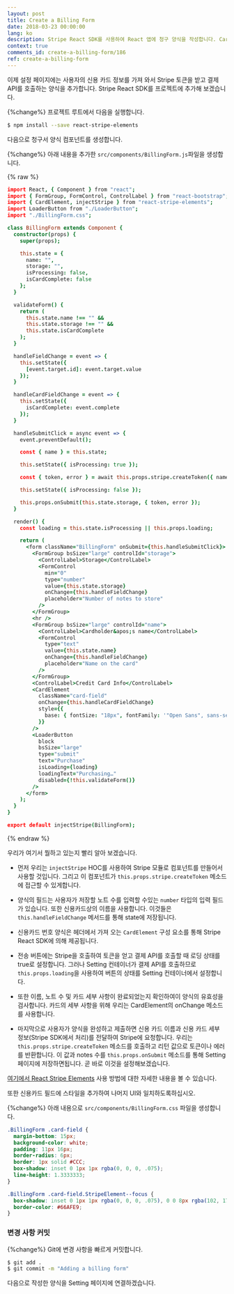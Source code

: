 ```yaml
---
layout: post
title: Create a Billing Form
date: 2018-03-23 00:00:00
lang: ko
description: Stripe React SDK를 사용하여 React 앱에 청구 양식을 작성합니다. CardElement를 사용하여 사용자가 신용 카드 세부 정보를 입력하도록하고 createToken 메소드를 호출하여 serverless billing API에 전달할 수있는 토큰을 생성합니다. 
context: true
comments_id: create-a-billing-form/186
ref: create-a-billing-form
---
```


이제 설정 페이지에는 사용자의 신용 카드 정보를 가져 와서 Stripe 토큰을 받고 결제 API를 호출하는 양식을 추가합니다. Stripe React SDK를 프로젝트에 추가해 보겠습니다.

{%change%} 프로젝트 루트에서 다음을 실행합니다.

``` bash
$ npm install --save react-stripe-elements
```

다음으로 청구서 양식 컴포넌트를 생성합니다.

{%change%} 아래 내용을 추가한 `src/components/BillingForm.js`파일을 생성합니다.

{% raw %}
``` coffee
import React, { Component } from "react";
import { FormGroup, FormControl, ControlLabel } from "react-bootstrap";
import { CardElement, injectStripe } from "react-stripe-elements";
import LoaderButton from "./LoaderButton";
import "./BillingForm.css";

class BillingForm extends Component {
  constructor(props) {
    super(props);

    this.state = {
      name: "",
      storage: "",
      isProcessing: false,
      isCardComplete: false
    };
  }

  validateForm() {
    return (
      this.state.name !== "" &&
      this.state.storage !== "" &&
      this.state.isCardComplete
    );
  }

  handleFieldChange = event => {
    this.setState({
      [event.target.id]: event.target.value
    });
  }

  handleCardFieldChange = event => {
    this.setState({
      isCardComplete: event.complete
    });
  }

  handleSubmitClick = async event => {
    event.preventDefault();

    const { name } = this.state;

    this.setState({ isProcessing: true });

    const { token, error } = await this.props.stripe.createToken({ name });

    this.setState({ isProcessing: false });

    this.props.onSubmit(this.state.storage, { token, error });
  }

  render() {
    const loading = this.state.isProcessing || this.props.loading;

    return (
      <form className="BillingForm" onSubmit={this.handleSubmitClick}>
        <FormGroup bsSize="large" controlId="storage">
          <ControlLabel>Storage</ControlLabel>
          <FormControl
            min="0"
            type="number"
            value={this.state.storage}
            onChange={this.handleFieldChange}
            placeholder="Number of notes to store"
          />
        </FormGroup>
        <hr />
        <FormGroup bsSize="large" controlId="name">
          <ControlLabel>Cardholder&apos;s name</ControlLabel>
          <FormControl
            type="text"
            value={this.state.name}
            onChange={this.handleFieldChange}
            placeholder="Name on the card"
          />
        </FormGroup>
        <ControlLabel>Credit Card Info</ControlLabel>
        <CardElement
          className="card-field"
          onChange={this.handleCardFieldChange}
          style={{
            base: { fontSize: "18px", fontFamily: '"Open Sans", sans-serif' }
          }}
        />
        <LoaderButton
          block
          bsSize="large"
          type="submit"
          text="Purchase"
          isLoading={loading}
          loadingText="Purchasing…"
          disabled={!this.validateForm()}
        />
      </form>
    );
  }
}

export default injectStripe(BillingForm);
```
{% endraw %}

우리가 여기서 뭘하고 있는지 빨리 알아 보겠습니다.

- 먼저 우리는 `injectStripe` HOC를 사용하여 Stripe 모듈로 컴포넌트를 만들어서 사용할 것입니다. 그리고 이 컴포넌트가 `this.props.stripe.createToken` 메소드에 접근할 수 있게합니다.

- 양식의 필드는 사용자가 저장할 노트 수를 입력할 수있는 `number` 타입의 입력 필드가 있습니다. 또한 신용카드상의 이름을 사용합니다. 이것들은 `this.handleFieldChange` 메서드를 통해 state에 저장됩니다.

- 신용카드 번호 양식은 헤더에서 가져 오는 `CardElement` 구성 요소를 통해 Stripe React SDK에 의해 제공됩니다.

- 전송 버튼에는 Stripe을 호출하여 토큰을 얻고 결제 API를 호출할 때 로딩 상태를 true로 설정합니다. 그러나 Setting 컨테이너가 결제 API를 호출하므로 `this.props.loading`을 사용하여 버튼의 상태를 Setting 컨테이너에서 설정합니다.

- 또한 이름, 노트 수 및 카드 세부 사항이 완료되었는지 확인하여이 양식의 유효성을 검사합니다. 카드의 세부 사항을 위해 우리는 CardElement의 onChange 메소드를 사용합니다.

- 마지막으로 사용자가 양식을 완성하고 제출하면 신용 카드 이름과 신용 카드 세부 정보(Stripe SDK에서 처리)를 전달하여 Stripe에 요청합니다. 우리는 `this.props.stripe.createToken` 메소드를 호출하고 리턴 값으로 토큰이나 에러를 반환합니다. 이 값과 notes 수를 `this.props.onSubmit` 메소드를 통해 Setting 페이지에 저장하면됩니다. 곧 바로 이것을 설정해보겠습니다.

[여기에서 React Stripe Elements](https://github.com/stripe/react-stripe-elements) 사용 방법에 대한 자세한 내용을 볼 수 있습니다.

또한 신용카드 필드에 스타일을 추가하여 나머지 UI와 일치하도록하십시오.

{%change%} 아래 내용으로 `src/components/BillingForm.css` 파일을 생성합니다.

``` css
.BillingForm .card-field {
  margin-bottom: 15px;
  background-color: white;
  padding: 11px 16px;
  border-radius: 6px;
  border: 1px solid #CCC;
  box-shadow: inset 0 1px 1px rgba(0, 0, 0, .075);
  line-height: 1.3333333;
}

.BillingForm .card-field.StripeElement--focus {
  box-shadow: inset 0 1px 1px rgba(0, 0, 0, .075), 0 0 8px rgba(102, 175, 233, .6);
  border-color: #66AFE9;
}
```

### 변경 사항 커밋

{%change%} Git에 변경 사항을 빠르게 커밋합니다.

``` bash
$ git add .
$ git commit -m "Adding a billing form"
```

다음으로 작성한 양식을 Setting 페이지에 연결하겠습니다.
